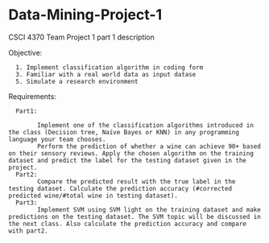 # Data-Mining-Project-1
CSCI 4370 Team Project 1 part 1 description

Objective:

      1. Implement classification algorithm in coding form
      3. Familiar with a real world data as input datase
      5. Simulate a research environment

Requirements:

      Part1:
      
            Implement one of the classification algorithms introduced in the class (Decision tree, Naïve Bayes or KNN) in any programming language your team chooses. 
            Perform the prediction of whether a wine can achieve 90+ based on their sensory reviews. Apply the chosen algorithm on the training dataset and predict the label for the testing dataset given in the project.
      Part2: 
            Compare the predicted result with the true label in the testing dataset. Calculate the prediction accuracy (#corrected predicted wine/#total wine in testing dataset).
      Part3: 
            Implement SVM using SVM light on the training dataset and make predictions on the testing dataset. The SVM topic will be discussed in the next class. Also calculate the prediction accuracy and compare with part2.
